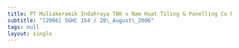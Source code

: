 ```yaml
---
title: PT Muliakeramik Indahraya TBK v Nam Huat Tiling & Panelling Co Pte Ltd
subtitle: "[2006] SGHC 154 / 28\_August\_2006"
tags: null
layout: single
---
```


